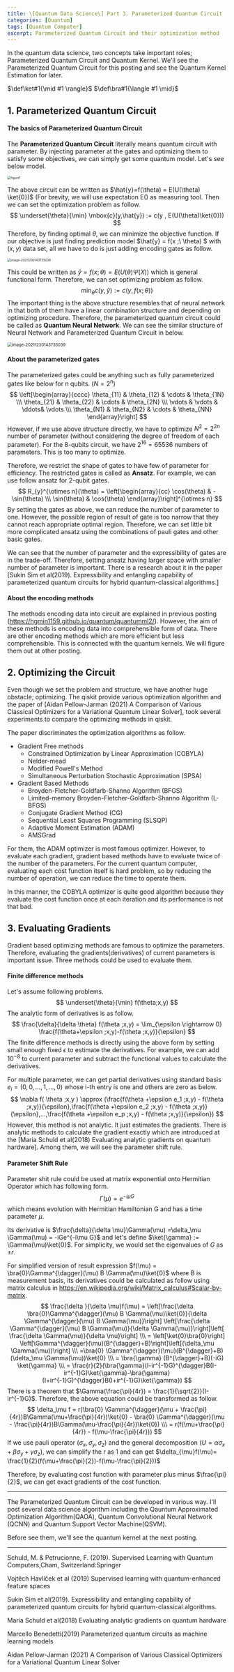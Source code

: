 ```yaml
---
title: \[Quantum Data Science\] Part 3. Parameterized Quantum Circuit
categories: [Quantum]
tags: [Quantum Computer]
excerpt: Parameterized Quantum Circuit and their optimization method
---
```


  In the quantum data science, two concepts take important roles; Parameterized Quantum Circuit and Quantum Kernel. We'll see the Parameterized Quantum Circuit for this posting and see the Quantum Kernel Estimation for later. 

$\def\ket#1{\mid #1 \rangle}$
$\def\bra#1{\langle #1 \mid}$

## 1. Parameterized Quantum Circuit

#### The basics of Parameterized Quantum Circuit

 The **Parameterized Quantum Circuit**  literally means quantum circuit with parameter. By injecting parameter at the gates and optimizing them to satisfy some objectives, we can simply get some quantum model. Let's see below model. 

<img src="\assets\img\post\2022-01-01\figure1.png" alt="figure1" style="zoom: 50%;" />

 The above circuit can be written as $\hat{y}=f(\theta) = E(U(\theta) \ket{0})$ (For brevity, we will use expectation E() as measuring tool. Then we can set the optimization problem as follow.
$$
\underset{\theta}{\min} \mbox{c}(y,\hat{y}) := c(y , E(U(\theta)\ket{0}))
$$
Therefore, by finding optimal $\theta$, we can minimize the objective function. If our objective is just finding prediction model $\hat{y} = f(x ;\ \theta) $ with $(x,y)$ data set, all we have to do is just adding encoding gates as follow.

<img src="\assets\img\post\2022-01-01\figure2.png" alt="image-20211230143735039" style="zoom: 50%;" />

This could be written as $\hat{y} = f(x ;\theta) = E(U(\theta)\Psi(X))$ which is general functional form. Therefore, we can set optimizing problem as follow.
$$
\min_{\theta} c(y, \hat{y}) := c(y,f(x;\theta))
$$
The important thing is the above structure resembles that of neural network in that both of them have a linear combination structure and depending on optimizing procedure. Therefore, the parameterized quantum circuit could be called as **Quantum Neural Network**. We can see the similar structure of Neural Network and Parameterized Quantum Circuit in below.

<img src="\assets\img\post\2022-01-01\figure3.png" alt="image-20211230143735039" style="zoom: 67%;" />







#### About the parameterized gates

The parameterized gates could be anything such as fully parameterized gates like below for n qubits. ($N = 2^n$)
$$
\left[\begin{array}{cccc} \theta_{11} & \theta_{12} & \cdots & \theta_{1N} \\\ \theta_{21} & \theta_{22} & \cdots & \theta_{2N} \\\ \vdots & \vdots & \ddots& \vdots  \\\ \theta_{N1} & \theta_{N2} & \cdots & \theta_{NN} \end{array}\right]
$$
 However, if we use above structure directly, we have to optimize $N^2 =2^{2n}$  number of parameter (without considering the degree of freedom of each parameter). For the 8-qubits circuit, we have $2^{16}=65536$ numbers of parameters. This is too many to optimize. 

 Therefore, we restrict the shape of gates to have few of parameter for efficiency. The restricted gates is called as **Ansatz**. For example, we can use follow ansatz for 2-qubit gates. 
$$
R_{y}^{\otimes n}(\theta) = \left[\begin{array}{cc} \cos(\theta) & -\sin(\theta)  \\\ \sin(\theta) & \cos(\theta)  \end{array}\right]^{\otimes n}
$$
By setting the gates as above, we can reduce the number of parameter to one. However, the possible region of result of gate is too narrow that they cannot reach appropriate optimal region. Therefore, we can set little bit more complicated ansatz using the combinations of pauli gates and other basic gates. 

 We can see that the number of parameter and the expressibility of gates are in the trade-off. Therefore, setting ansatz having larger space with smaller number of parameter is important. There is a research about it in the paper [Sukin Sim et al(2019). Expressibility and entangling capability of parameterized quantum circuits for hybrid quantum-classical algorithms.]



#### About the encoding methods

The methods encoding data into circuit are explained in previous posting (https://hgmin1159.github.io/quantum/quantumml2/). However, the aim of these methods is encoding data into comprehensible form of data. There are other encoding methods which are more efficient but less comprehensible. This is connected with the quantum kernels. We will figure them out at other posting.



## 2. Optimizing the Circuit

 Even though we set the problem and structure, we have another huge obstacle; optimizing. The qiskit provide various optimization algorithm and the paper of [Aidan Pellow-Jarman (2021) A Comparison of Various Classical Optimizers for a Variational Quantum Linear Solver], took several experiments to compare the optimizing methods in qiskit. 

 The paper discriminates the optimization algorithms as follow.

- Gradient Free methods
  - Constrained Optimization by Linear Approximation (COBYLA)
  - Nelder-mead 
  - Modified Powell's Method
  - Simultaneous Perturbation Stochastic Approximation (SPSA)
- Gradient Based Methods
  - Broyden-Fletcher-Goldfarb-Shanno Algorithm (BFGS)
  - Limited-memory Broyden-Fletcher-Goldfarb-Shanno Algorithm (L-BFGS)
  - Conjugate Gradient Method (CG)
  - Sequential Least Squares Programming (SLSQP)
  - Adaptive Moment Estimation (ADAM)
  - AMSGrad

For them, the ADAM optimizer is most famous optimizer. However, to evaluate each gradient, gradient based methods have to evaluate twice of the number of the parameters. For the current quantum computer, evaluating each cost function itself is hard problem, so by reducing the number of operation, we can reduce the time to operate them. 

 In this manner, the COBYLA optimizer is quite good algorithm because they evaluate the cost function once at each iteration and its performance is not that bad. 



## 3. Evaluating Gradients

Gradient based optimizing methods are famous to optimize the parameters. Therefore, evaluating the gradients(derivatives) of current parameters is important issue. Three methods could be used to evaluate them.



#### Finite difference methods

 Let's assume following problems.
$$
\underset{\theta}{\min} f(\theta;x,y)
$$
The analytic form of derivatives is as follow.
$$
\frac{\delta}{\delta \theta} f(\theta ;x,y) = \lim_{\epsilon \rightarrow 0} \frac{f(\theta+\epsilon ;x,y)-f(\theta ;x,y)}{\epsilon}
$$
 The finite difference methods is directly using the above form by setting small enough fixed $\epsilon$ to estimate the derivatives. For example, we can add $10^{-8}$ to current parameter and subtract the functional values to calculate the derivatives. 

 For multiple parameter, we can get partial derivatives using standard basis $e_i = (0,0,...,1,...,0)$ whose i-th entry is one and others are zero as below. 
$$
\nabla f( \theta ;x,y ) \approx (\frac{f(\theta +\epsilon e_1 ;x,y) - f(\theta ;x,y)}{\epsilon},\frac{f(\theta +\epsilon e_2 ;x,y) - f(\theta ;x,y)}{\epsilon},...,\frac{f(\theta +\epsilon e_p ;x,y) - f(\theta ;x,y)}{\epsilon})
$$
However, this method is not analytic. It just estimates the gradients. There is analytic methods to calculate the gradient exactly which are introduced at the [Maria Schuld et al(2018) Evaluating analytic gradients on quantum hardware]. Among them, we will see the parameter shift rule.



#### Parameter Shift Rule

 Parameter shit rule could be used at matrix exponential onto Hermitian Operator which has following form. 
$$
\Gamma (\mu) = e^{-i \mu G}
$$
which means evolution with Hermitian Hamiltonian G and has a time parameter $\mu$.

Its derivative is $\frac{\delta}{\delta \mu}\Gamma(\mu) =\delta_\mu \Gamma(\mu) =  -iGe^{-i\mu G}$ and let's define $\ket{\gamma} := \Gamma(\mu)\ket{0}$. For simplicity, we would set the eigenvalues of $G$ as $\pm r$.

For simplified version of result expression $f(\mu) = \bra{0}\Gamma^{\dagger}(\mu) B \Gamma(\mu)\ket{0}$ where B is measurement basis, its derivatives could be calculated as follow using matrix calculus in https://en.wikipedia.org/wiki/Matrix_calculus#Scalar-by-matrix.
$$
\frac{\delta }{\delta \mu}f(\mu) = \left[\frac{\delta \bra{0}\Gamma^{\dagger}(\mu) B \Gamma(\mu)\ket{0}}{\delta \Gamma^{\dagger}(\mu) B \Gamma(\mu)}\right] \left[\frac{\delta \Gamma^{\dagger}(\mu) B \Gamma(\mu)}{\delta \Gamma(\mu)}\right]\left[ \frac{\delta \Gamma(\mu)}{\delta \mu}\right] \\\ = \left[\ket{0}\bra{0}\right] \left[\Gamma^{\dagger}(\mu)(B^{\dagger}+B)\right]\left[(\delta_\mu \Gamma(\mu))\right] \\\ =\bra{0} \Gamma^{\dagger}(\mu)(B^{\dagger}+B)(\delta_\mu \Gamma(\mu))\ket{0} \\\ = \bra{\gamma} (B^{\dagger}+B)(-iG) \ket{\gamma} \\\ = \frac{r}{2}(\bra{\gamma}(I-ir^{-1}G)^{\dagger}B(I-ir^{-1}G)\ket{\gamma}-\bra{\gamma}(I+ir^{-1}G)^{\dagger}B(I+ir^{-1}G)\ket{\gamma})
$$
There is a theorem that $\Gamma(\frac{\pi}{4r}) = \frac{1}{\sqrt{2}}(I-ir^{-1}G)$. Therefore, the above equation could be transformed as follow.
$$
\delta_\mu f = r(\bra{0} \Gamma^{\dagger}(\mu + \frac{\pi}{4r})B\Gamma(\mu+\frac{\pi}{4r})\ket{0} - \bra{0} \Gamma^{\dagger}(\mu - \frac{\pi}{4r})B\Gamma(\mu-\frac{\pi}{4r})\ket{0}) \\\ = r(f(\mu+\frac{\pi}{4r}) - f(\mu-\frac{\pi}{4r}))
$$
If we use pauli operator $(\sigma_x,\sigma_y, \sigma_z)$ and the general decomposition $(U = \alpha \sigma_x + \beta \sigma_y + \gamma \sigma_z)$, we can simplify the r as 1 and can get $\delta_{\mu}f(\mu)= \frac{1}{2}(f(\mu+\frac{\pi}{2})-f(\mu-\frac{\pi}{2}))$

Therefore, by evaluating cost function with parameter plus minus $\frac{\pi}{2}$, we can get exact gradients of the cost function.



***



 The Parameterized Quantum Circuit can be developed in various way. I'll post several data science algorithm including the Qauntum Approximated Optimization Algorithm(QAOA), Quantum Convolutional Neural Network (QCNN) and Quantum Support Vector Machine(QSVM).

Before see them, we'll see the quantum kernel at the next posting. 





***

Schuld, M. & Petrucionne, F. (2019). Supervised Learning with Quantum Computers,Cham, Switzerland:Springer

Vojtěch Havlíček et al (2019) Supervised learning with quantum-enhanced feature spaces

Sukin Sim et al(2019). Expressibility and entangling capability of parameterized quantum circuits for hybrid quantum-classical algorithms.

Maria Schuld et al(2018) Evaluating analytic gradients on quantum hardware

Marcello Benedetti(2019) Parameterized quantum circuits as machine learning models

Aidan Pellow-Jarman (2021) A Comparison of Various Classical Optimizers for a Variational Quantum Linear Solver
